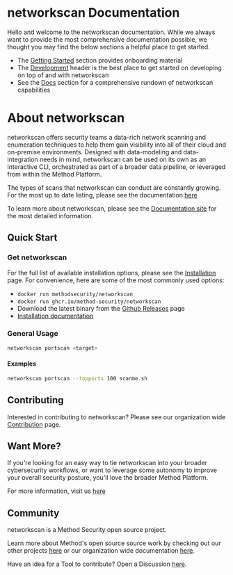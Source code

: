 # networkscan Documentation

Hello and welcome to the networkscan documentation. While we always want to provide the most comprehensive documentation possible, we thought you may find the below sections a helpful place to get started.

- The [Getting Started](./getting-started/basic-usage.md) section provides onboarding material
- The [Development](./development/setup.md) header is the best place to get started on developing on top of and with networkscan
- See the [Docs](./docs/index.md) section for a comprehensive rundown of networkscan capabilities

# About networkscan

networkscan offers security teams a data-rich network scanning and enumeration techniques to help them gain visibility into all of their cloud and on-premise environments. Designed with data-modeling and data-integration needs in mind, networkscan can be used on its own as an interactive CLI, orchestrated as part of a broader data pipeline, or leveraged from within the Method Platform.

The types of scans that networkscan can conduct are constantly growing. For the most up to date listing, please see the documentation [here](./docs/index.md)

To learn more about networkscan, please see the [Documentation site](https://method-security.github.io/networkscan/) for the most detailed information.

## Quick Start

### Get networkscan

For the full list of available installation options, please see the [Installation](./getting-started/installation.md) page. For convenience, here are some of the most commonly used options:

- `docker run methodsecurity/networkscan`
- `docker run ghcr.io/method-security/networkscan`
- Download the latest binary from the [Github Releases](https://github.com/Method-Security/networkscan/releases/latest) page
- [Installation documentation](./getting-started/installation.md)

### General Usage

```bash
networkscan portscan <target>
```

#### Examples

```bash
networkscan portscan --topports 100 scanme.sh
```

## Contributing

Interested in contributing to networkscan? Please see our organization wide [Contribution](https://method-security.github.io/community/contribute/discussions.html) page.

## Want More?

If you're looking for an easy way to tie networkscan into your broader cybersecurity workflows, or want to leverage some autonomy to improve your overall security posture, you'll love the broader Method Platform.

For more information, visit us [here](https://method.security)

## Community

networkscan is a Method Security open source project.

Learn more about Method's open source source work by checking out our other projects [here](https://github.com/Method-Security) or our organization wide documentation [here](https://method-security.github.io).

Have an idea for a Tool to contribute? Open a Discussion [here](https://github.com/Method-Security/Method-Security.github.io/discussions).

